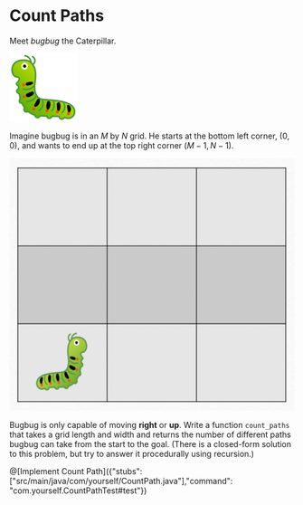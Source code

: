 

# Count Paths

Meet _bugbug_ the Caterpillar. 

![](https://github.com/madooei/playground-ottktmu5/blob/master/markdowns/assets/bug.png?raw=true)

Imagine bugbug is in an $`M`$ by $`N`$ grid. He starts at the bottom left corner, $`(0,
0)`$, and wants to end up at the top right corner $`(M-1, N-1)`$. 

![](https://github.com/madooei/playground-ottktmu5/blob/master/markdowns/assets/grid.png?raw=true)

Bugbug is only capable of moving **right** or **up**. Write a function `count_paths` that takes a grid length and
width and returns the number of different paths bugbug can take from the start to the goal. (There is a closed-form solution to this problem, but try to answer it procedurally using recursion.)

@[Implement Count Path]({"stubs": ["src/main/java/com/yourself/CountPath.java"],"command": "com.yourself.CountPathTest#test"})